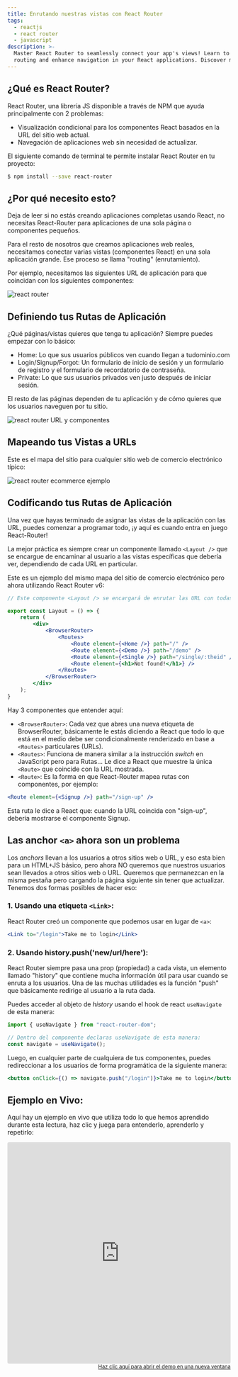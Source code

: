 ```yaml
---
title: Enrutando nuestras vistas con React Router
tags:
  - reactjs
  - react router
  - javascript
description: >-
  Master React Router to seamlessly connect your app's views! Learn to implement
  routing and enhance navigation in your React applications. Discover more!
---
```

## ¿Qué es React Router?

React Router, una librería JS disponible a través de NPM que ayuda principalmente con 2 problemas:

+ Visualización condicional para los componentes React basados en la URL del sitio web actual.
+ Navegación de aplicaciones web sin necesidad de actualizar.

El siguiente comando de terminal te permite instalar React Router en tu proyecto:

```bash
$ npm install --save react-router
```

## ¿Por qué necesito esto?

Deja de leer si no estás creando aplicaciones completas usando React, no necesitas React-Router para aplicaciones de una sola página o componentes pequeños.

Para el resto de nosotros que creamos aplicaciones web reales, necesitamos conectar varias vistas (componentes React) en una sola aplicación grande. Ese proceso se llama "routing" (enrutamiento).

Por ejemplo, necesitamos las siguientes URL de aplicación para que coincidan con los siguientes componentes:

![react router](https://github.com/breatheco-de/content/blob/master/src/assets/images/6fd2b44b-598b-4ddb-85ba-9c32b086127f.png?raw=true)

## Definiendo tus Rutas de Aplicación

¿Qué páginas/vistas quieres que tenga tu aplicación? Siempre puedes empezar con lo básico:

+ Home: Lo que sus usuarios públicos ven cuando llegan a tudominio.com
+ Login/Signup/Forgot: Un formulario de inicio de sesión y un formulario de registro y el formulario de recordatorio de contraseña.
+ Private: Lo que sus usuarios privados ven justo después de iniciar sesión.

El resto de las páginas dependen de tu aplicación y de cómo quieres que los usuarios naveguen por tu sitio.

![react router URL y componentes](https://github.com/breatheco-de/content/blob/master/src/assets/images/205cd2de-dfae-4712-a5e4-1c922994e60d.png?raw=true)

## Mapeando tus Vistas a URLs

Este es el mapa del sitio para cualquier sitio web de comercio electrónico típico:

![react router ecommerce ejemplo](https://github.com/breatheco-de/content/blob/master/src/assets/images/9021be43-57ae-4667-8c1a-435b8521ce59.png?raw=true)

## Codificando tus Rutas de Aplicación

Una vez que hayas terminado de asignar las vistas de la aplicación con las URL, puedes comenzar a programar todo, ¡y aquí es cuando entra en juego React-Router!

La mejor práctica es siempre crear un componente llamado `<Layout />` que se encargue de encaminar al usuario a las vistas específicas que debería ver, dependiendo de cada URL en particular.

Este es un ejemplo del mismo mapa del sitio de comercio electrónico pero ahora utilizando React Router v6:

```jsx
// Este componente <Layout /> se encargará de enrutar las URL con todas las vistas de mi aplicación

export const Layout = () => {
    return (
        <div>
            <BrowserRouter>
                <Routes>
                    <Route element={<Home />} path="/" />
                    <Route element={<Demo />} path="/demo" />
                    <Route element={<Single />} path="/single/:theid" />
                    <Route element={<h1>Not found!</h1>} />
                </Routes>
            </BrowserRouter>
        </div>
    );
}
```

Hay 3 componentes que entender aquí:

+ `<BrowserRouter>`: Cada vez que abres una nueva etiqueta de BrowserRouter, básicamente le estás diciendo a React que todo lo que está en el medio debe ser condicionalmente renderizado en base a `<Routes>` particulares (URLs).
+ `<Routes>`: Funciona de manera similar a la instrucción *switch* en JavaScript pero para Rutas... Le dice a React que muestre la única `<Route>` que coincide con la URL mostrada.
+ `<Route>`: Es la forma en que React-Router mapea rutas con componentes, por ejemplo:

```jsx
<Route element={<Signup />} path="/sign-up" />
```

Esta ruta le dice a React que: cuando la URL coincida con "sign-up", debería mostrarse el componente Signup.

## Las anchor `<a>` ahora son un problema

Los *anchors* llevan a los usuarios a otros sitios web o URL, y eso esta bien para un HTML+JS básico, pero ahora NO queremos que nuestros usuarios sean llevados a otros sitios web o URL. Queremos que permanezcan en la misma pestaña pero cargando la página siguiente sin tener que actualizar. Tenemos dos formas posibles de hacer eso:

### 1. Usando una etiqueta `<Link>`:

React Router creó un componente que podemos usar en lugar de `<a>`:

```jsx
<Link to="/login">Take me to login</Link>
```

### 2. Usando history.push('new/url/here'):

React Router siempre pasa una prop (propiedad) a cada vista, un elemento llamado "history" que contiene mucha información útil para usar cuando se enruta a los usuarios. Una de las muchas utilidades es la función "push" que básicamente redirige al usuario a la ruta dada.
    
Puedes acceder al objeto de *history* usando el hook de react `useNavigate` de esta manera:

```js
import { useNavigate } from "react-router-dom";

// Dentro del componente declaras useNavigate de esta manera:
const navigate = useNavigate();
```

Luego, en cualquier parte de cualquiera de tus componentes, puedes redireccionar a los usuarios de forma programática de la siguiente manera:

```jsx
<button onClick={() => navigate.push("/login")}>Take me to login</button>
```

## Ejemplo en Vivo:

Aquí hay un ejemplo en vivo que utiliza todo lo que hemos aprendido durante esta lectura, haz clic y juega para entenderlo, aprenderlo y repetirlo:

<iframe src="https://codesandbox.io/embed/infallible-glitter-soi3js?autoresize=1&module=%2Fsrc%2FLayout.jsx&moduleview=1" style="width:100%; height:500px; border:0; border-radius: 4px; overflow:hidden;" sandbox="allow-modals allow-forms allow-popups allow-scripts allow-same-origin"></iframe>

<div align="right"><small><a href="https://codesandbox.io/embed/infallible-glitter-soi3js?autoresize=1&module=%2Fsrc%2FLayout.jsx&moduleview=1">Haz clic aquí para abrir el demo en una nueva ventana</a></small></div>
